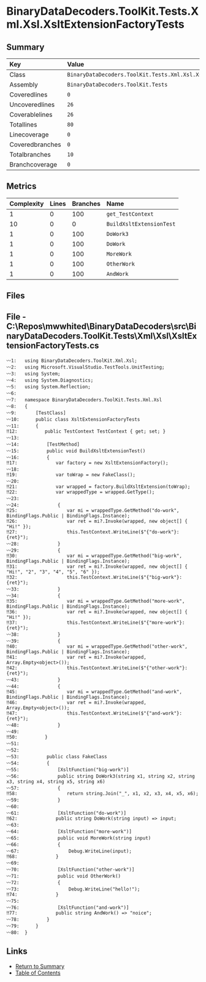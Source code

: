 ﻿# BinaryDataDecoders.ToolKit.Tests.Xml.Xsl.XsltExtensionFactoryTests

## Summary

| Key             | Value                                                                |
| :-------------- | :------------------------------------------------------------------- |
| Class           | `BinaryDataDecoders.ToolKit.Tests.Xml.Xsl.XsltExtensionFactoryTests` |
| Assembly        | `BinaryDataDecoders.ToolKit.Tests`                                   |
| Coveredlines    | `0`                                                                  |
| Uncoveredlines  | `26`                                                                 |
| Coverablelines  | `26`                                                                 |
| Totallines      | `80`                                                                 |
| Linecoverage    | `0`                                                                  |
| Coveredbranches | `0`                                                                  |
| Totalbranches   | `10`                                                                 |
| Branchcoverage  | `0`                                                                  |

## Metrics

| Complexity | Lines | Branches | Name                     |
| :--------- | :---- | :------- | :----------------------- |
| 1          | 0     | 100      | `get_TestContext`        |
| 10         | 0     | 0        | `BuildXsltExtensionTest` |
| 1          | 0     | 100      | `DoWork3`                |
| 1          | 0     | 100      | `DoWork`                 |
| 1          | 0     | 100      | `MoreWork`               |
| 1          | 0     | 100      | `OtherWork`              |
| 1          | 0     | 100      | `AndWork`                |

## Files

## File - C:\Repos\mwwhited\BinaryDataDecoders\src\BinaryDataDecoders.ToolKit.Tests\Xml\Xsl\XsltExtensionFactoryTests.cs

```CSharp
〰1:   using BinaryDataDecoders.ToolKit.Xml.Xsl;
〰2:   using Microsoft.VisualStudio.TestTools.UnitTesting;
〰3:   using System;
〰4:   using System.Diagnostics;
〰5:   using System.Reflection;
〰6:   
〰7:   namespace BinaryDataDecoders.ToolKit.Tests.Xml.Xsl
〰8:   {
〰9:       [TestClass]
〰10:      public class XsltExtensionFactoryTests
〰11:      {
‼12:          public TestContext TestContext { get; set; }
〰13:  
〰14:          [TestMethod]
〰15:          public void BuildXsltExtensionTest()
〰16:          {
‼17:              var factory = new XsltExtensionFactory();
〰18:  
‼19:              var toWrap = new FakeClass();
〰20:  
‼21:              var wrapped = factory.BuildXsltExtension(toWrap);
‼22:              var wrappedType = wrapped.GetType();
〰23:  
〰24:              {
‼25:                  var mi = wrappedType.GetMethod("do-work", BindingFlags.Public | BindingFlags.Instance);
‼26:                  var ret = mi?.Invoke(wrapped, new object[] { "Hi!" });
‼27:                  this.TestContext.WriteLine($"{"do-work"}: {ret}");
〰28:              }
〰29:              {
‼30:                  var mi = wrappedType.GetMethod("big-work", BindingFlags.Public | BindingFlags.Instance);
‼31:                  var ret = mi?.Invoke(wrapped, new object[] { "Hi!", "2", "3", "4", "5", "6" });
‼32:                  this.TestContext.WriteLine($"{"big-work"}: {ret}");
〰33:              }
〰34:              {
‼35:                  var mi = wrappedType.GetMethod("more-work", BindingFlags.Public | BindingFlags.Instance);
‼36:                  var ret = mi?.Invoke(wrapped, new object[] { "Hi!" });
‼37:                  this.TestContext.WriteLine($"{"more-work"}: {ret}");
〰38:              }
〰39:              {
‼40:                  var mi = wrappedType.GetMethod("other-work", BindingFlags.Public | BindingFlags.Instance);
‼41:                  var ret = mi?.Invoke(wrapped, Array.Empty<object>());
‼42:                  this.TestContext.WriteLine($"{"other-work"}: {ret}");
〰43:              }
〰44:              {
‼45:                  var mi = wrappedType.GetMethod("and-work", BindingFlags.Public | BindingFlags.Instance);
‼46:                  var ret = mi?.Invoke(wrapped, Array.Empty<object>());
‼47:                  this.TestContext.WriteLine($"{"and-work"}: {ret}");
〰48:              }
〰49:  
‼50:          }
〰51:  
〰52:  
〰53:          public class FakeClass
〰54:          {
〰55:              [XsltFunction("big-work")]
〰56:              public string DoWork3(string x1, string x2, string x3, string x4, string x5, string x6)
〰57:              {
‼58:                  return string.Join("_", x1, x2, x3, x4, x5, x6);
〰59:              }
〰60:  
〰61:              [XsltFunction("do-work")]
‼62:              public string DoWork(string input) => input;
〰63:  
〰64:              [XsltFunction("more-work")]
〰65:              public void MoreWork(string input)
〰66:              {
〰67:                  Debug.WriteLine(input);
‼68:              }
〰69:  
〰70:              [XsltFunction("other-work")]
〰71:              public void OtherWork()
〰72:              {
〰73:                  Debug.WriteLine("hello!");
‼74:              }
〰75:  
〰76:              [XsltFunction("and-work")]
‼77:              public string AndWork() => "noice";
〰78:          }
〰79:      }
〰80:  }
```

## Links

* [Return to Summary](Summary.md)
* [Table of Contents](../TOC.md)

